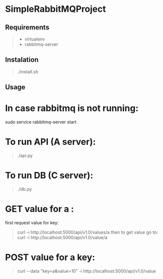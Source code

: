 SimpleRabbitMQProject
=====================


Requirements
--------------


> - virtualenv
> - rabbitmq-server


Instalation
-----------


> ./install.sh


Usage
-----


# In case rabbitmq is not running:
sudo service rabbitmq-server start

# To run API (A server):
> ./api.py

# To run DB (C server):
> ./db.py


# GET value for a :
first request value for key:
> curl -i http://localhost:5000/api/v1.0/values/a
then to get value go to:
> curl -i http://localhost:5000/api/v1.0/value/a

# POST value for a key:
> curl --data "key=a&value=10" -i http://localhost:5000/api/v1.0/value
